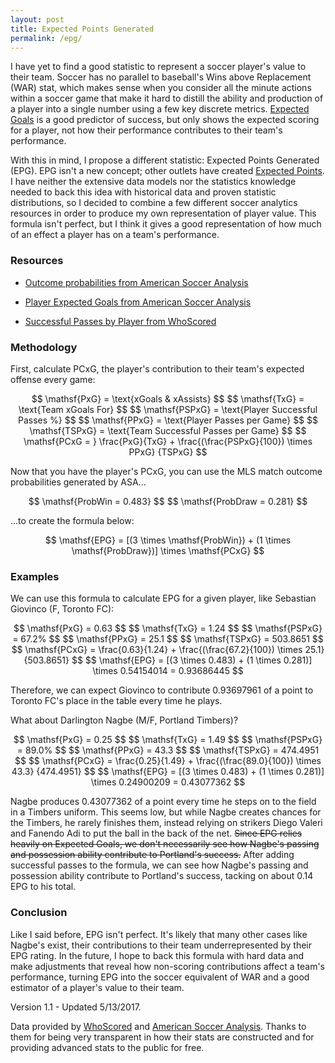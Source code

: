 ```yaml
---
layout: post
title: Expected Points Generated
permalink: /epg/
---
```


I have yet to find a good statistic to represent a soccer player's value to their team. Soccer has no parallel to baseball's Wins above Replacement (WAR) stat, which makes sense when you consider all the minute actions within a soccer game that make it hard to distill the ability and production of a player into a single number using a few key discrete metrics. [Expected Goals](http://www.americansocceranalysis.com/explanation/) is a good predictor of success, but only shows the expected scoring for a player, not how their performance contributes to their team's performance.

With this in mind, I propose a different statistic: Expected Points Generated (EPG). EPG isn't a new concept; other outlets have created [Expected Points](http://www.americansocceranalysis.com/home/2016/6/19/goodbye-expected-goals-hello-expected-points). I have neither the extensive data models nor the statistics knowledge needed to back this idea with historical data and proven statistic distributions, so I decided to combine a few different soccer analytics resources in order to produce my own representation of player value. This formula isn't perfect, but I think it gives a good representation of how much of an effect a player has on a team's performance.

### Resources

* [Outcome probabilities from American Soccer Analysis](http://www.americansocceranalysis.com/win-expectancy-1/)

* [Player Expected Goals from American Soccer Analysis](http://www.americansocceranalysis.com/player-xg-2017/)

* [Successful Passes by Player from WhoScored](https://www.whoscored.com/Teams/26666/Show/USA-Atlanta-United)


### Methodology

First, calculate PCxG, the player's contribution to their team's expected offense every game:

<p style="text-align: center">
$$ \mathsf{PxG} = \text{xGoals & xAssists} $$
$$ \mathsf{TxG} = \text{Team xGoals For} $$
$$ \mathsf{PSPxG} = \text{Player Successful Passes %} $$
$$ \mathsf{PPxG} = \text{Player Passes per Game} $$
$$ \mathsf{TSPxG} = \text{Team Successful Passes per Game} $$
$$ \mathsf{PCxG = } \frac{PxG}{TxG} + \frac{(\frac{PSPxG}{100}) \times PPxG} {TSPxG} $$
</p>

Now that you have the player's PCxG, you can use the MLS match outcome probabilities generated by ASA...

<p style="text-align: center">
$$ \mathsf{ProbWin = 0.483} $$
$$ \mathsf{ProbDraw = 0.281} $$
</p>

...to create the formula below:

<p style="text-align: center">
$$ \mathsf{EPG} = [(3 \times \mathsf{ProbWin}) + (1 \times \mathsf{ProbDraw})] \times \mathsf{PCxG} $$
</p>

### Examples

We can use this formula to calculate EPG for a given player, like Sebastian Giovinco (F, Toronto FC):

<p style="text-align:center">
$$ \mathsf{PxG} = 0.63 $$
$$ \mathsf{TxG} = 1.24 $$
$$ \mathsf{PSPxG} = 67.2% $$
$$ \mathsf{PPxG} = 25.1 $$
$$ \mathsf{TSPxG} = 503.8651 $$
$$ \mathsf{PCxG} = \frac{0.63}{1.24} + \frac{(\frac{67.2}{100}) \times 25.1} {503.8651} $$
$$ \mathsf{EPG} = [(3 \times 0.483) + (1 \times 0.281)] \times 0.54154014 = 0.93686445 $$
</p>

Therefore, we can expect Giovinco to contribute 0.93697961 of a point to Toronto FC's place in the table every time he plays.

What about Darlington Nagbe (M/F, Portland Timbers)?

<p style="text-align:center">
$$ \mathsf{PxG} = 0.25 $$
$$ \mathsf{TxG} = 1.49 $$
$$ \mathsf{PSPxG} = 89.0% $$
$$ \mathsf{PPxG} = 43.3 $$
$$ \mathsf{TSPxG} = 474.4951 $$
$$ \mathsf{PCxG} = \frac{0.25}{1.49} + \frac{(\frac{89.0}{100}) \times 43.3} {474.4951} $$
$$ \mathsf{EPG} = [(3 \times 0.483) + (1 \times 0.281)] \times 0.24900209 = 0.43077362 $$
</p>

Nagbe produces 0.43077362 of a point every time he steps on to the field in a Timbers uniform. This seems low, but while Nagbe creates chances for the Timbers, he rarely finishes them, instead relying on strikers Diego Valeri and Fanendo Adi to put the ball in the back of the net. ~~Since EPG relies heavily on Expected Goals, we don't necessarily see how Nagbe's passing and possession ability contribute to Portland's success.~~ After adding successful passes to the formula, we can see how Nagbe's passing and possession ability contribute to Portland's success, tacking on about 0.14 EPG to his total.

### Conclusion

Like I said before, EPG isn't perfect. It's likely that many other cases like Nagbe's exist, their contributions to their team underrepresented by their EPG rating. In the future, I hope to back this formula with hard data and make adjustments that reveal how non-scoring contributions affect a team's performance, turning EPG into the soccer equivalent of WAR and a good estimator of a player's value to their team.

<p class="small">Version 1.1 - Updated 5/13/2017.</p>

<p class="small">Data provided by <a href="https://whoscored.com">WhoScored</a> and <a href="https://americansocceranalysis.com">American Soccer Analysis</a>. Thanks to them for being very transparent in how their stats are constructed and for providing advanced stats to the public for free.</p>
